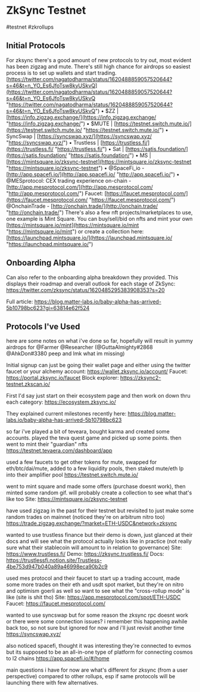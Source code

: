# ZkSync Testnet
#testnet #zkrollups 

## Initial Protocols

For zksync there's a good amount of new protocols to try out, most evident has been zigzag and mute. There's still high chance for airdrops so easiest process is to set up wallets and start trading.
[https://twitter.com/nagatodharma/status/1620488859057520644?s=46&t=n_YO_Es6JfoTsw8kyUSkvQ](https://twitter.com/nagatodharma/status/1620488859057520644?s=46&t=n_YO_Es6JfoTsw8kyUSkvQ "https://twitter.com/nagatodharma/status/1620488859057520644?s=46&t=n_YO_Es6JfoTsw8kyUSkvQ") • $ZZ | [https://info.zigzag.exchange/](https://info.zigzag.exchange/ "https://info.zigzag.exchange/") • $MUTE | [https://testnet.switch.mute.io/](https://testnet.switch.mute.io/ "https://testnet.switch.mute.io/") • SyncSwap | [https://syncswap.xyz/](https://syncswap.xyz/ "https://syncswap.xyz/") • Trustless | [https://trustless.fi/](https://trustless.fi/ "https://trustless.fi/") • Sat | [https://satis.foundation/](https://satis.foundation/ "https://satis.foundation/") • MS | [https://mintsquare.io/zksync-testnet](https://mintsquare.io/zksync-testnet "https://mintsquare.io/zksync-testnet") • @SpaceFi_io - [http://app.spacefi.io/](http://app.spacefi.io/ "http://app.spacefi.io/") • @MESprotocol: CEX trading experience on-chain - [http://app.mesprotocol.com/](http://app.mesprotocol.com/ "http://app.mesprotocol.com/") Faucet: [https://faucet.mesprotocol.com/](https://faucet.mesprotocol.com/ "https://faucet.mesprotocol.com/") @OnchainTrade - [http://onchain.trade/](http://onchain.trade/ "http://onchain.trade/") There's also a few nft projects/marketplaces to use, one example is Mint Square. You can buy/sell/bid on nfts and mint your own [https://mintsquare.io/mint](https://mintsquare.io/mint "https://mintsquare.io/mint") or create a collection here: [https://launchpad.mintsquare.io/](https://launchpad.mintsquare.io/ "https://launchpad.mintsquare.io/")

## Onboarding Alpha

Can also refer to the onboarding alpha breakdown they provided. This displays their roadmap and overall outlook for each stage of ZkSync:
https://twitter.com/zksync/status/1620485295383908353?s=20 

Full article: 
https://blog.matter-labs.io/baby-alpha-has-arrived-5b10798bc623?gi=63814e62f524

## Protocols I've Used

here are some notes on what i've done so far, hopefully will result in yummy airdrops for @Farmer @Researcher 
(@GuttaAlmighty#2868 @AhkDon#3380 peep and lmk what im missing)

Initial signup can just be going their wallet page and either using the twitter faucet or your alchemy account:
https://wallet.zksync.io/account/
Faucet:
https://portal.zksync.io/faucet
Block explorer:
https://zksync2-testnet.zkscan.io/

First I'd say just start on their ecosystem page and then work on down thru each category:
https://ecosystem.zksync.io/

They explained current milestones recently here:
https://blog.matter-labs.io/baby-alpha-has-arrived-5b10798bc623

so far i've played a bit of teveara, bought karma and created some accounts. played the teva quest game and picked up some points. then went to mint their "guardian" nfts 
https://testnet.tevaera.com/dashboard/app

used a few faucets to get other tokens for mute, swapped for eth/btc/dai/mute, added to a few liquidity pools, then staked mute/eth lp into their amplifier pool
https://testnet.switch.mute.io/

went to mint square and made some offers (purchase doesnt work), then minted some random gif. will probably create a collection to see what that's like too
Site:
https://mintsquare.io/zksync-testnet

have used zigzag in the past for their testnet but revisited to just make some random trades on mainnet (noticed they're on arbitrum nitro too)
https://trade.zigzag.exchange/?market=ETH-USDC&network=zksync

wanted to use trustless finance but their demo is down, just glanced at their docs and will see what the protocol actually looks like in practice (not really sure what their stablecoin will amount to in relation to governance)
Site:
https://www.trustless.fi/
Demo:
https://zksync.trustless.fi/
Docs:
https://trustlessfi.notion.site/Trustless-4be753d947b040a89a46998eca90b2c9

used mes protocol and their faucet to start up a trading account, made some more trades on their eth and usdt spot market, but they're on nitro and optimism goerli as well so want to see what the "cross-rollup mode" is like (site is shit tho)
Site:
https://app.mesprotocol.com/spot/ETH-USDC
Faucet:
https://faucet.mesprotocol.com/

wanted to use syncswap but for some reason the zksync rpc doesnt work or there were some connection issues? i remember this happening awhile back too, so not sure but ignored for now and i'll just revisit another time
https://syncswap.xyz/

also noticed spacefi, thought it was interesting they're connected to evmos but its supposed to be an all-in-one type of platform for connecting cosmos to l2 chains
https://app.spacefi.io/#/home

main questions i have for now are what's different for zksync (from a user perspective) compared to other rollups, esp if same protocols will be launching there with few alternatives.